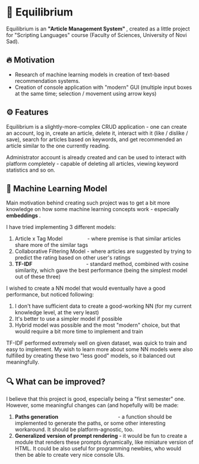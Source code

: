 <h1> 📰 Equilibrium </h1>

Equilibrium is an <b> "Article Management System" </b>, created as a little project for "Scripting Languages" course (Faculty of Sciences, University of Novi Sad).

<h2> 🔥 Motivation </h2>

  <ul>
    <li> Research of machine learning models in creation of text-based recommendation systems. </li>
    <li> Creation of console application with "modern" GUI (multiple input boxes at the same time; selection / movement using arrow keys) </li>
  </ul>
  
<h2> ⚙️ Features </h2>

Equilibrium is a slightly-more-complex CRUD application - one can create an account, log in, create an article, delete it, interact with it (like / dislike / save), search for articles based on keywords, and get recommended an article similar to the one currently reading. 

Administrator account is already created and can be used to interact with platform completely - capable of deleting all articles, viewing keyword statistics and so on.

<h2> 🤖 Machine Learning Model </h2>

Main motivation behind creating such project was to get a bit more knowledge on how some machine learning concepts work - especially <b> embeddings </b>.

I have tried implementing 3 different models:
  <ol>
    <li> Article x Tag Model &nbsp&nbsp&nbsp&nbsp&nbsp&nbsp&nbsp&nbsp&nbsp&nbsp&nbsp&nbsp&nbsp&nbsp&nbsp - where premise is that similar articles share more of the similar tags </li>
    <li> Collaborative Filtering Model - where articles are suggested by trying to predict the rating based on other user's ratings </li>
    <li> <b> TF-IDF </b> &nbsp&nbsp&nbsp&nbsp&nbsp&nbsp&nbsp&nbsp&nbsp&nbsp&nbsp&nbsp&nbsp&nbsp&nbsp&nbsp&nbsp&nbsp&nbsp&nbsp&nbsp&nbsp&nbsp&nbsp&nbsp&nbsp&nbsp&nbsp&nbsp&nbsp&nbsp&nbsp&nbsp&nbsp&nbsp - standard method, combined with cosine similarity, which gave the best performance (being the simplest model out of these three)</li>
  </ol>

I wished to create a NN model that would eventually have a good performance, but noticed following:
  <ol>
    <li> I don't have sufficient data to create a good-working NN (for my current knowledge level, at the very least) </li>
    <li> It's better to use a simpler model if possible </li>
    <li> Hybrid model was possible and the most "modern" choice, but that would require a bit more time to implement and train </li>
  </ol>

TF-IDF performed extremely well on given dataset, was quick to train and easy to implement. My wish to learn more about some NN models were also fulfilled by creating these two "less good" models, so it balanced out meaningfully.

<h2> 🔍 What can be improved? </h2>

I believe that this project is good, especially being a "first semester" one. However, some meaningful changes can (and hopefully will) be made:
  <ol>
    <li> <b> Paths generation </b> &nbsp&nbsp&nbsp&nbsp&nbsp&nbsp&nbsp&nbsp&nbsp&nbsp&nbsp&nbsp&nbsp&nbsp&nbsp&nbsp&nbsp&nbsp&nbsp&nbsp&nbsp&nbsp&nbsp&nbsp&nbsp&nbsp&nbsp&nbsp&nbsp&nbsp&nbsp&nbsp&nbsp&nbsp&nbsp&nbsp&nbsp&nbsp&nbsp - a function should be implemented to generate the paths, or some other interesting workaround. It should be platform-agnostic, too. </li>
    <li> <b> Generalized version of prompt rendering </b> - it would be fun to create a module that renders these prompts dynamically, like miniature version of HTML. It could be also useful for programming newbies, who would then be able to create very nice console UIs. </li>
  </ol>
